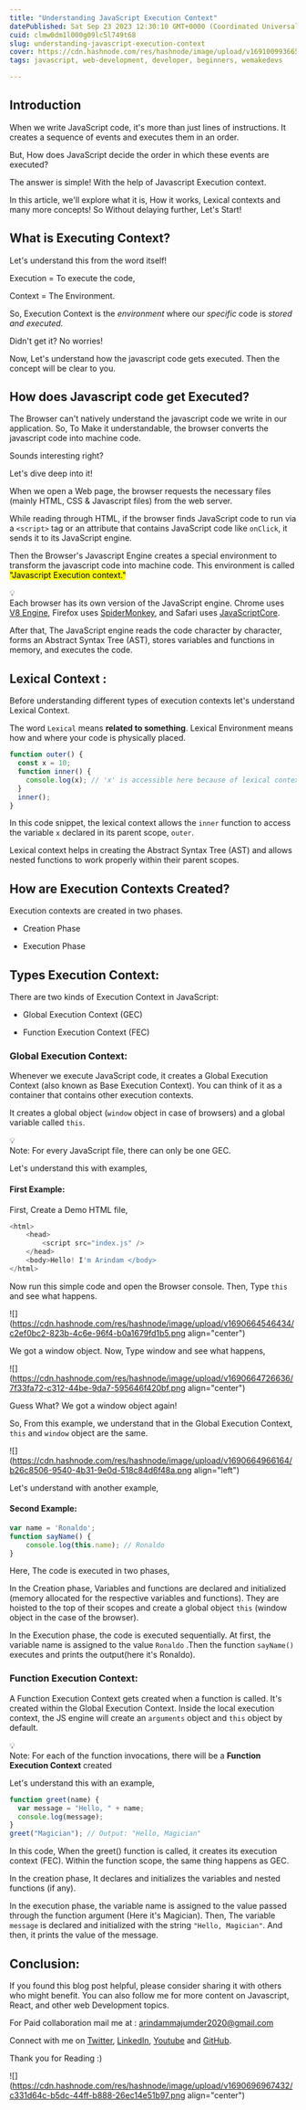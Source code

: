 ```yaml
---
title: "Understanding JavaScript Execution Context"
datePublished: Sat Sep 23 2023 12:30:10 GMT+0000 (Coordinated Universal Time)
cuid: clmw0dm1l000g09lc5l749t68
slug: understanding-javascript-execution-context
cover: https://cdn.hashnode.com/res/hashnode/image/upload/v1691009936652/f995942e-05f3-42fd-a96d-555f8fecec76.png
tags: javascript, web-development, developer, beginners, wemakedevs

---
```


## Introduction

When we write JavaScript code, it's more than just lines of instructions. It creates a sequence of events and executes them in an order.

But, How does JavaScript decide the order in which these events are executed?

The answer is simple! With the help of Javascript Execution context.

In this article, we'll explore what it is, How it works, Lexical contexts and many more concepts! So Without delaying further, Let's Start!

## What is Executing Context?

Let's understand this from the word itself!

Execution = To execute the code,

Context = The Environment.

So, Execution Context is the *environment* where our *specific* code is *stored and executed.*

Didn't get it? No worries!

Now, Let's understand how the javascript code gets executed. Then the concept will be clear to you.

## How does Javascript code get Executed?

The Browser can't natively understand the javascript code we write in our application. So, To Make it understandable, the browser converts the javascript code into machine code.

Sounds interesting right?

Let's dive deep into it!

When we open a Web page, the browser requests the necessary files (mainly HTML, CSS & Javascript files) from the web server.

While reading through HTML, if the browser finds JavaScript code to run via a `<script>` tag or an attribute that contains JavaScript code like `onClick`, it sends it to its JavaScript engine.

Then the Browser's Javascript Engine creates a special environment to transform the javascript code into machine code. This environment is called <mark>"Javascript Execution context."</mark>

<div data-node-type="callout">
<div data-node-type="callout-emoji">💡</div>
<div data-node-type="callout-text">Each browser has its own version of the JavaScript engine. Chrome uses <a target="_blank" rel="noopener noreferrer nofollow" href="https://v8.dev/" style="pointer-events: none">V8 Engine</a>, Firefox uses <a target="_blank" rel="noopener noreferrer nofollow" href="https://spidermonkey.dev/" style="pointer-events: none">SpiderMonkey</a>, and Safari uses <a target="_blank" rel="noopener noreferrer nofollow" href="https://trac.webkit.org/wiki/JavaScriptCore" style="pointer-events: none">JavaScriptCore</a>.</div>
</div>

After that, The JavaScript engine reads the code character by character, forms an Abstract Syntax Tree (AST), stores variables and functions in memory, and executes the code.

## Lexical Context :

Before understanding different types of execution contexts let's understand Lexical Context.

The word `Lexical` means **related to something**. Lexical Environment means how and where your code is physically placed.

```javascript
function outer() {
  const x = 10;
  function inner() {
    console.log(x); // 'x' is accessible here because of lexical context.
  }
  inner();
}
```

In this code snippet, the lexical context allows the `inner` function to access the variable `x` declared in its parent scope, `outer`.

Lexical context helps in creating the Abstract Syntax Tree (AST) and allows nested functions to work properly within their parent scopes.

## How are Execution Contexts Created?

Execution contexts are created in two phases.

* Creation Phase
    
* Execution Phase
    

## Types Execution Context:

There are two kinds of Execution Context in JavaScript:

* Global Execution Context (GEC)
    
* Function Execution Context (FEC)
    

### Global Execution Context:

Whenever we execute JavaScript code, it creates a Global Execution Context (also known as Base Execution Context). You can think of it as a container that contains other execution contexts.

It creates a global object (`window` object in case of browsers) and a global variable called `this`.

<div data-node-type="callout">
<div data-node-type="callout-emoji">💡</div>
<div data-node-type="callout-text">Note: For every JavaScript file, there can only be one GEC.</div>
</div>

Let's understand this with examples,

#### First Example:

First, Create a Demo HTML file,

```javascript
<html> 
	<head> 
		<script src="index.js" />
	</head> 
	<body>Hello! I'm Arindam </body>
</html>
```

Now run this simple code and open the Browser console. Then, Type `this` and see what happens.

![](https://cdn.hashnode.com/res/hashnode/image/upload/v1690664546434/c2ef0bc2-823b-4c6e-96f4-b0a1679fd1b5.png align="center")

We got a window object. Now, Type window and see what happens,

![](https://cdn.hashnode.com/res/hashnode/image/upload/v1690664726636/7f33fa72-c312-44be-9da7-595646f420bf.png align="center")

Guess What? We got a window object again!

So, From this example, we understand that in the Global Execution Context, `this` and `window` object are the same.

![](https://cdn.hashnode.com/res/hashnode/image/upload/v1690664966164/b26c8506-9540-4b31-9e0d-518c84d6f48a.png align="left")

Let's understand with another example,

#### Second Example:

```javascript
var name = 'Ronaldo'; 
function sayName() { 
	console.log(this.name); // Ronaldo
}
```

Here, The code is executed in two phases,

In the Creation phase, Variables and functions are declared and initialized (memory allocated for the respective variables and functions). They are hoisted to the top of their scopes and create a global object `this` (window object in the case of the browser).

In the Execution phase, the code is executed sequentially. At first, the variable name is assigned to the value `Ronaldo` .Then the function `sayName()` executes and prints the output(here it's Ronaldo).

### Function Execution Context:

A Function Execution Context gets created when a function is called. It's created within the Global Execution Context. Inside the local execution context, the JS engine will create an `arguments` object and `this` object by default.

<div data-node-type="callout">
<div data-node-type="callout-emoji">💡</div>
<div data-node-type="callout-text">Note: For each of the function invocations, there will be a <strong>Function Execution Context</strong> created</div>
</div>

Let's understand this with an example,

```javascript
function greet(name) {
  var message = "Hello, " + name;
  console.log(message);
}
greet("Magician"); // Output: "Hello, Magician"
```

In this code, When the greet() function is called, it creates its execution context (FEC). Within the function scope, the same thing happens as GEC.

In the creation phase, It declares and initializes the variables and nested functions (if any).

In the execution phase, the variable name is assigned to the value passed through the function argument (Here it's Magician). Then, The variable `message` is declared and initialized with the string `"Hello, Magician"`. And then, it prints the value of the message.

## Conclusion:

If you found this blog post helpful, please consider sharing it with others who might benefit. You can also follow me for more content on Javascript, React, and other web Development topics.

For Paid collaboration mail me at : [arindammajumder2020@gmail.com](mailto:arindammajumder2020@gmail.com)

Connect with me on [Twitter](https://twitter.com/intent/follow?screen_name=Arindam_1729), [LinkedIn](https://www.linkedin.com/in/arindam2004/), [Youtube](https://www.youtube.com/channel/@Arindam_1729) and [GitHub](https://github.com/Arindam200).

Thank you for Reading :)

![](https://cdn.hashnode.com/res/hashnode/image/upload/v1690696967432/c331d64c-b5dc-44ff-b888-26ec14e51b97.png align="center")